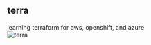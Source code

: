 ## terra
learning terraform for aws, openshift, and azure   
![terra](http://img1.wikia.nocookie.net/__cb20140219002655/finalfantasy/images/b/bd/FFVI_Terra_Branford_Menu_iOS.png)

